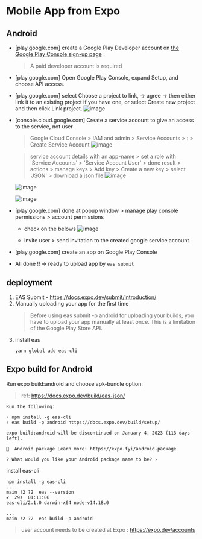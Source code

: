 # Mobile App from Expo
## Android
- [play.google.com] create a Google Play Developer account on [the Google Play Console sign-up page](https://play.google.com/apps/publish/signup/) : 
  > A paid developer account is required
- [play.google.com] Open Google Play Console, expand Setup, and choose API access.
- [play.google.com] select Choose a project to link, -> agree -> then either link it to an existing project if you have one, or select Create new project and then click Link project.
  ![image](https://user-images.githubusercontent.com/59367560/189769876-52d3e557-e3a1-41b0-8a81-c2a0f0ba213f.png)

- [console.cloud.google.com] Create a service account to give an access to the service, not user
  > Google Cloud Console > IAM and admin > Service Accounts > : > Create Service Account
  ![image](https://user-images.githubusercontent.com/59367560/189771046-db5af4ed-3c13-4ef3-be6e-a352a47c8adb.png)

  > service account details with an app-name > set a role with 'Service Accounts' > 'Service Account User' > done
  > result > actions > manage keys > Add key > Create a new key > select 'JSON' > download a json file
  ![image](https://user-images.githubusercontent.com/59367560/189771858-7fbb9bb2-678a-4235-a053-f3479302a54e.png)
  
  ![image](https://user-images.githubusercontent.com/59367560/189772101-6fbbf730-cb0d-4878-9408-9eb51e162a33.png)

  ![image](https://user-images.githubusercontent.com/59367560/189772394-da4cac8a-f71b-4022-ad2a-eaabd75684b2.png)

- [play.google.com] done at popup window > manage play console permissions > account permissions
  - check on the belows
  ![image](https://user-images.githubusercontent.com/59367560/189772850-85b005ac-eacf-4a79-9ca8-d74e4e23983c.png)
  
  - invite user > send invitation to the created google service account

- [play.google.com] create an app on Google Play Console
- All done !! => ready to upload app by ```eas submit```

## deployment
1. EAS Submit - https://docs.expo.dev/submit/introduction/
2. Manually uploading your app for the first time 
   > Before using eas submit -p android for uploading your builds, you have to upload your app manually at least once. This is a limitation of the Google Play Store API.
3. install eas
   ```
   yarn global add eas-cli
   ```


## Expo build for Android
Run expo build:android and choose apk-bundle option:
> ref: https://docs.expo.dev/build/eas-json/

```
Run the following:

› npm install -g eas-cli
› eas build -p android https://docs.expo.dev/build/setup/

expo build:android will be discontinued on January 4, 2023 (113 days left).

📝  Android package Learn more: https://expo.fyi/android-package

? What would you like your Android package name to be? › 
```

install eas-cli
```
npm install -g eas-cli
...
main !2 ?2  eas --version                                                                     ✔  29s  01:11:06 
eas-cli/2.1.0 darwin-x64 node-v14.18.0

...
main !2 ?2  eas build -p android

```
> user account needs to be created at Expo : https://expo.dev/accounts




